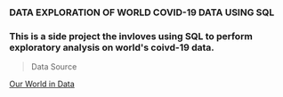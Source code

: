 ### DATA EXPLORATION OF WORLD COVID-19 DATA USING SQL

### This is a side project the invloves using SQL to perform exploratory analysis on world's coivd-19 data.

> Data Source 

[Our World in Data](https://ourworldindata.org/explorers/coronavirus-data-explorer)

